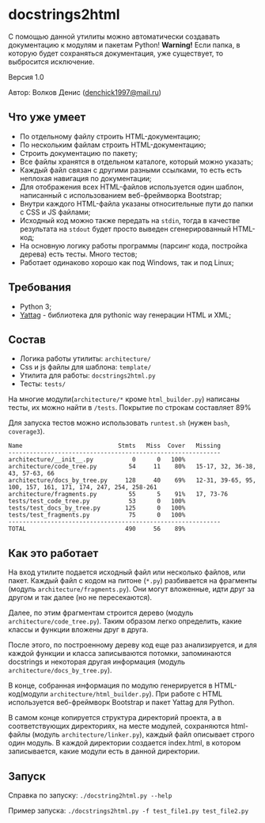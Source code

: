 # docstrings2html
С помощью данной утилиты можно автоматически создавать документацию к модулям и пакетам Python! **Warning!** Если папка, в которую будет сохраняться документация, уже существует, то выбросится исключение.

Версия 1.0

Автор: Волков Денис (denchick1997@mail.ru)

## Что уже умеет

- По отдельному файлу строить HTML-документацию;
- По нескольким файлам строить HTML-документацию;
- Строить документацию по пакету;
- Все файлы хранятся в отдельном каталоге, который можно указать;
- Каждый файл связан с другими разными ссылками, то есть есть неплохая навигация по документации;
- Для отображения всех HTML-файлов используется один шаблон, написанный с использованием веб-фреймворка Bootstrap;
- Внутри каждого HTML-файла указаны относительные пути до папки с CSS и JS файлами;
- Исходный код можно также передать на `stdin`, тогда в качестве результата на `stdout` будет просто выведен сгенерированный HTML-код;
- На основную логику работы программы (парсинг кода, постройка дерева) есть тесты. Много тестов;
- Работает одинаково хорошо как под Windows, так и под Linux;

## Требования
- Python 3;
- [Yattag](http://www.yattag.org/) - библиотека для pythonic way генерации HTML и XML;

## Состав

- Логика работы утилиты: `architecture/`
- Css и js файлы для шаблона: `template/`
- Утилита для работы: `docstrings2html.py`
- Тесты: `tests/`

На многие модули(`architecture/*` кроме `html_builder.py`) написаны тесты, их можно найти в `/tests`. Покрытие по строкам составляет 89%

Для запуска тестов можно использовать `runtest.sh` (нужен `bash`, `coverage3`). 

```
Name                           Stmts   Miss  Cover   Missing
------------------------------------------------------------
architecture/__init__.py           0      0   100%
architecture/code_tree.py         54     11    80%   15-17, 32, 36-38, 43, 57-63, 66
architecture/docs_by_tree.py     128     40    69%   12-31, 39-65, 95, 100, 157, 161, 171, 174, 247, 254, 258-261
architecture/fragments.py         55      5    91%   17, 73-76
tests/test_code_tree.py           53      0   100%
tests/test_docs_by_tree.py       125      0   100%
tests/test_fragments.py           75      0   100%
------------------------------------------------------------
TOTAL                            490     56    89%
```

## Как это работает

На вход утилите подается исходный файл или несколько файлов, или пакет.
Каждый файл с кодом на питоне (`*.py`) разбивается на фрагменты (модуль `architecture/fragments.py`). Они могут вложенные, идти друг за другом и так далее (но не пересекаются).

Далее, по этим фрагментам строится дерево (модуль `architecture/code_tree.py`). Таким образом легко определить, какие классы и функции вложены друг в друга.

После этого, по построенному дереву код еще раз анализируется, и для каждой функции и класса записываются потомки, запоминаются docstrings и некоторая другая информация (модуль `architecture/docs_by_tree.py`).

В конце, собранная информация по модулю генерируется в HTML-код(модули `architecture/html_builder.py`). При работе с HTML используется веб-фреймворк Bootstrap и пакет Yattag для Python.

В самом конце копируется структура директорий проекта, а в соответствующих директориях, на месте модулей, сохраняются html-файлы (модуль `architecture/linker.py`), каждый файл описывает строго один модуль. В каждой директории создается index.html, в котором записывается, какие модули есть в данной директории.

## Запуск

Справка по запуску: `./docstring2html.py --help`

Пример запуска:
`
./docstrings2html.py -f test_file1.py test_file2.py
`
